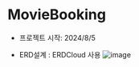 # MovieBooking
- 프로젝트 시작: 2024/8/5

- ERD설계 : ERDCloud 사용
![image](https://github.com/user-attachments/assets/b5633028-dc6b-4eba-b826-7f3d5c09938d)
